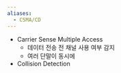 ```yaml
---
aliases:
  - CSMA/CD
---
```


- Carrier Sense Multiple Access
	- 데이터 전송 전 채널 사용 여부 감지
	- 여러 단말이 동시에 
- Collision Detection